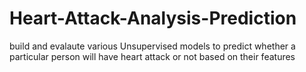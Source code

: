 # Heart-Attack-Analysis-Prediction
build and evalaute various Unsupervised models to predict whether a particular person will have heart attack or not based on their features
